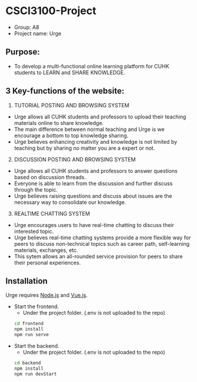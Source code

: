 # CSCI3100-Project
- Group: A8
- Project name: Urge

## Purpose: 
- To develop a multi-functional online learning platform for CUHK students to LEARN and SHARE KNOWLEDGE. 

## 3 Key-functions of the website:

1. TUTORIAL POSTING AND BROWSING SYSTEM
- Urge allows all CUHK students and professors to upload their teaching materials online to share knowledge.
- The main difference between normal teaching and Urge is we encourage a bottom to top knowledge sharing.
- Urge believes enhancing creativity and knowledge is not limited by teaching but by sharing no matter you are a expert or not.

2. DISCUSSION POSTING AND BROWSING SYSTEM
- Urge allows all CUHK students and professors to answer questions based on discussion threads.
- Everyone is able to learn from the discussion and further discuss through the topic.
- Urge believes raising questions and discuss about issues are the necessary way to consolidate our knowledge.

3. REALTIME CHATTING SYSTEM
- Urge encourages users to have real-time chatting to discuss their interested topic.
- Urge believes real-time chatting systems provide a more flexible way for peers to discuss non-technical topics such as career path, self-learning materials, exchanges, etc.
- This sytem allows an all-rounded service provision for peers to share their personal experiences.

## Installation

Urge requires [Node.js](https://nodejs.org/) and [Vue.js](https://vuejs.org/).

- Start the frontend.
   - Under the project folder. (.env is not uploaded to the repo)
   ```sh
   cd frontend
   npm install
   npm run serve
   ```
- Start the backend.
   - Under the project folder. (.env is not uploaded to the repo)
   ```sh
   cd backend
   npm install
   npm run devStart
   ```
